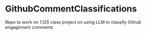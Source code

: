 # GithubCommentClassifications
Repo to work on 1.125 class project on using LLM to classify Github engagement comments
